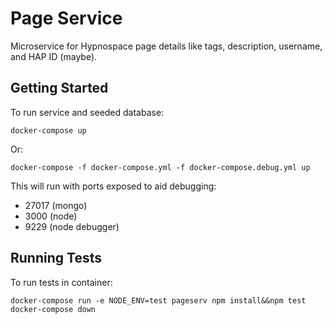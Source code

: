 # Page Service

Microservice for Hypnospace page details like tags, description, username, and HAP ID (maybe).

## Getting Started

To run service and seeded database:
```
docker-compose up
```

Or:
```
docker-compose -f docker-compose.yml -f docker-compose.debug.yml up
```
This will run with ports exposed to aid debugging:
- 27017 (mongo)
- 3000 (node)
- 9229 (node debugger)

## Running Tests
To run tests in container:
```
docker-compose run -e NODE_ENV=test pageserv npm install&&npm test
docker-compose down
```




